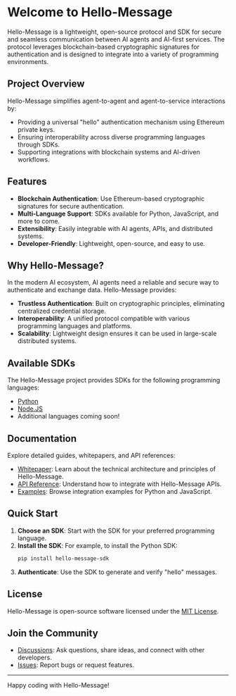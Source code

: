 # Welcome to Hello-Message

Hello-Message is a lightweight, open-source protocol and SDK for secure and seamless communication between AI agents and AI-first services. The protocol leverages blockchain-based cryptographic signatures for authentication and is designed to integrate into a variety of programming environments.

## Project Overview

Hello-Message simplifies agent-to-agent and agent-to-service interactions by:

- Providing a universal "hello" authentication mechanism using Ethereum private keys.
- Ensuring interoperability across diverse programming languages through SDKs.
- Supporting integrations with blockchain systems and AI-driven workflows.

## Features

- **Blockchain Authentication**: Use Ethereum-based cryptographic signatures for secure authentication.
- **Multi-Language Support**: SDKs available for Python, JavaScript, and more to come.
- **Extensibility**: Easily integrable with AI agents, APIs, and distributed systems.
- **Developer-Friendly**: Lightweight, open-source, and easy to use.

## Why Hello-Message?

In the modern AI ecosystem, AI agents need a reliable and secure way to authenticate and exchange data. Hello-Message provides:

- **Trustless Authentication**: Built on cryptographic principles, eliminating centralized credential storage.
- **Interoperability**: A unified protocol compatible with various programming languages and platforms.
- **Scalability**: Lightweight design ensures it can be used in large-scale distributed systems.

## Available SDKs

The Hello-Message project provides SDKs for the following programming languages:

- [Python](https://github.com/aimxlabs/hello-message-python)
- [Node.JS](https://github.com/aimxlabs/hello-message-node)
- Additional languages coming soon!

## Documentation

Explore detailed guides, whitepapers, and API references:

- [Whitepaper](docs/whitepaper.md): Learn about the technical architecture and principles of Hello-Message.
- [API Reference](docs/api/overview.md): Understand how to integrate with Hello-Message APIs.
- [Examples](examples/): Browse integration examples for Python and JavaScript.

## Quick Start

1. **Choose an SDK**: Start with the SDK for your preferred programming language.
2. **Install the SDK**: For example, to install the Python SDK:
   ```bash
   pip install hello-message-sdk
   ```
3. **Authenticate**: Use the SDK to generate and verify "hello" messages.

## License

Hello-Message is open-source software licensed under the [MIT License](LICENSE).

## Join the Community

- [Discussions](https://github.com/aimxlabs/hello-message/discussions): Ask questions, share ideas, and connect with other developers.
- [Issues](https://github.com/aimxlabs/hello-message/issues): Report bugs or request features.

---

Happy coding with Hello-Message!
